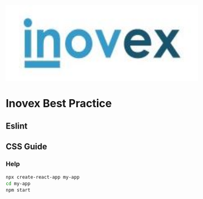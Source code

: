 <p align='center'>
<img src='Inovex-logo.jpg' height='200' alt='inovex logo'>
</p>

# Inovex Best Practice

## Eslint

## CSS Guide


### Help



```sh
npx create-react-app my-app
cd my-app
npm start
```
